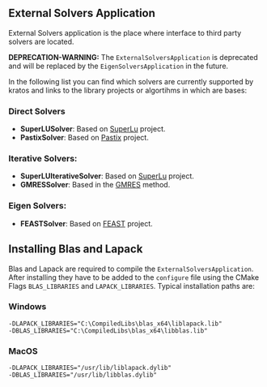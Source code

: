 ## External Solvers Application

External Solvers application is the place where interface to third party solvers are located.

**DEPRECATION-WARNING:** The `ExternalSolversApplication` is deprecated and will be replaced by the `EigenSolversApplication` in the future.

In the following list you can find which solvers are currently supported by kratos and links to the library projects or algortihms in which are bases:

### Direct Solvers
* __SuperLUSolver__: Based on [SuperLu](http://crd-legacy.lbl.gov/~xiaoye/SuperLU/) project.
* __PastixSolver__: Based on [Pastix](http://pastix.gforge.inria.fr/files/README-txt.html) project.

### Iterative Solvers:
* __SuperLUIterativeSolver__: Based on [SuperLu](http://crd-legacy.lbl.gov/~xiaoye/SuperLU/) project.
* __GMRESSolver__: Based in the [GMRES](https://en.wikipedia.org/wiki/Generalized_minimal_residual_method) method.

### Eigen Solvers:
* __FEASTSolver__: Based on [FEAST](http://www.feast-solver.org/) project.


## Installing Blas and Lapack
Blas and Lapack are required to compile the `ExternalSolversApplication`.
After installing they have to be added to the `configure` file using the CMake Flags `BLAS_LIBRARIES` and `LAPACK_LIBRARIES`.
Typical installation paths are:

### Windows
~~~
-DLAPACK_LIBRARIES="C:\CompiledLibs\blas_x64\liblapack.lib"
-DBLAS_LIBRARIES="C:\CompiledLibs\blas_x64\libblas.lib"
~~~

### MacOS
~~~
-DLAPACK_LIBRARIES="/usr/lib/liblapack.dylib"
-DBLAS_LIBRARIES="/usr/lib/libblas.dylib"
~~~

